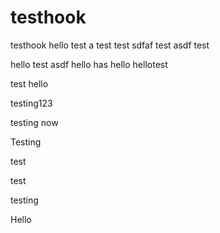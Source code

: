 testhook
========

testhook
hello
test
a
test
test
sdfaf
test
asdf
test

hello
test
asdf
hello
has
hello
hellotest


test
hello

testing123

testing
now

Testing

test

test

testing

Hello
